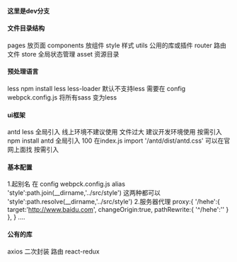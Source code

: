 #### 这里是dev分支
####  文件目录结构
pages  放页面
components 放组件
style 样式
utils 公用的库或插件
router 路由文件
store 全局状态管理
asset 资源目录

#### 预处理语言
less
npm install less less-loader
默认不支持less 需要在 config webpck.config.js 将所有sass 变为less

#### ui框架
antd less
全局引入 线上环境不建议使用 文件过大  建议开发环境使用
按需引入
npm install antd
全局引入 100
在index.js import '/antd/dist/antd.css'  可以在官网上面找
按需引入

#### 基本配置
1.起别名
在 config webpck.config.js alias  
'style':path.join(__dirname,'../src/style')
这两种都可以
'style':path.resolve(__dirname,'../src/style')
2.服务器代理
proxy:{
      '/hehe':{
        target:'http://www.baidu.com',
        changeOrigin:true,
        pathRewrite:{
          '^/hehe':''
        }
      },
}
....

#### 公有的库
axios 二次封装
路由
react-redux